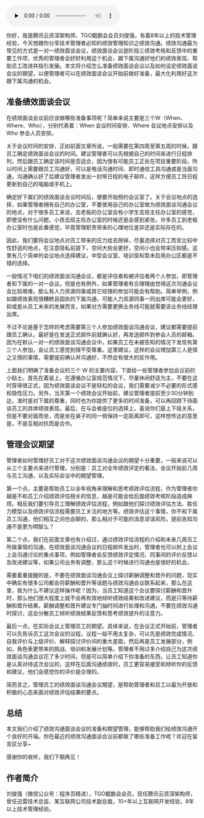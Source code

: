 <audio id="audio" title="第127讲 | 刘俊强：必知绩效管理知识之绩效沟通（一）" controls="" preload="none"><source id="mp3" src="https://static001.geekbang.org/resource/audio/8c/1c/8cf170a49f85bc13f0265a461df1701c.mp3"></audio>

你好，我是腾讯云资深架构师、TGO鲲鹏会会员刘俊强，有着8年以上的技术管理经验，今天想跟你分享技术管理者必知的绩效管理知识之绩效沟通。绩效沟通最为常见的方式是一对一绩效面谈会议，绩效面谈会议是阶段三绩效考核和反馈中的重要工作项，优秀的管理者会好好利用这个机会，跟下属沟通好他们的绩效表现、帮助员工改进并指引发展。本文将介绍怎么准备绩效面谈会议以及如何设定绩效面谈会议的期望，以便管理者可以在绩效面谈会议开始前做好准备，最大化利用好这次跟下属沟通的机会。

## 准备绩效面谈会议

在绩效面谈会议前应该做哪些准备事项呢？简单来说主要是三个W（When、Where、Who），分别代表着：When 会议时间安排、Where 会议地点安排以及 Who 参会人员安排。

关于会议时间的安排，正如前面文章所说，一般需要在第四周至第五周的时候，跟员工确定绩效面谈会议的时间。建议管理者可以先根据自己的时间来进行日程排列，然后跟员工确定该时间是否适合，因为很有可能员工正处在项目重要阶段，所以时间上需要跟员工沟通好，可以是电话沟通时间、即时通信工具沟通或是当面沟通，沟通确认好了后建议管理者发出一封带日程的电子邮件，这样方便员工将日程更新到自己的电脑或手机上。

确定好下属们的绩效面谈会议时间后，便要开始预约会议室了。关于会议地点的选择，如果管理者拥有自己的办公室，不要使用自己的办公室做为绩效面谈沟通会议的地点，对于很多员工来说，去老板的办公室会有小学生去班主任办公室的感觉，即使没有什么问题，小孩去班主任办公室的时候还是会感到紧张，许多员工到老板办公室时也是此番感觉，毕竟管理职责带来的心理地位差异还是实际存在的。

因此，我们要将会议地点对员工带来的压力给去除掉，尽量选择对员工而言比较中性舒适的地点，在注意隐私前提下，空间大些会更好，空间小也会带来压抑感。这里有几个简单的会议地点选择建议，中型会议室、培训室和暂未启用办公区都是不错的选择。

一般情况下咱们的绩效面谈沟通会议，都是评估者和被评估者两个人参加，即管理者和下属的一对一会议。但是也有例外，如果管理者有合理理由觉得这次沟通会议会比较艰难，那么有人力资源同事或其它经理的参加可能会有帮助。简单举例，例如跟绩效表现很糟糕且固执的下属沟通，可能人力资源同事一同出席可能会更好，抑或是从员工未来的发展而言，如果对方需要更换业务线可能就需要该业务线经理出席。

不过不论是基于怎样的考虑需要第三个人参加绩效面谈沟通会议，建议都需要提前跟员工确认，最好是在发送正式邮件前就确认好，再发送邮件到参会人员的邮箱。因为在默认一对一的绩效面谈沟通会议中，如果员工在未被告知的情况下发现有第三个人参加，会让员工感觉到很不受尊重。这里建议，这样的会议增加第三人是慎之又慎的事情，需要提前确认并沟通好，不然会有很大的反作用。

上面我们明确了准备会议的三个 W 的主要内容，下面给一些管理者参加会议前的小贴士。首先在着装上，在遵循办公室规范情况下，尽量休闲舒适为主，不要在这时穿得很正式，因为绩效面谈会议不是轻松的会议，我们需要减少不必要的形式感和隐性压力。另外，当天第一个绩效会议开始前，建议管理者提前至少30分钟到达，准时是对下属的尊重，同时也为你提供了更多的时间准备，可以再回顾下待面谈员工的具体绩效表现。最后，在与会者座位的选择上，虽说你们是上下级关系，但是不要对面而坐，而是坐在桌子的同一侧保持一定距离即可，这样想传达的意思是，不是互相对抗而是合作。

## 管理会议期望

管理者如何管理好员工对于这次绩效面谈沟通会议的期望十分重要，一般来说可以从三个主要点来进行管理，分别是：员工对全年绩效评定的看法、会议开始前几周与员工沟通，以及实际会议中的期望管理。

第一个点，主要是帮助员工以全年视角来理解和思考绩效评估流程，作为管理者你越是不和员工介绍绩效评估相关的信息，越是可能会给后面绩效考核阶段造成麻烦。相反我们要引导员工理解绩效评估流程，例如跟他们探讨绩效评估方法、胜任力模型以及绩效评估流程需要员工关注的地方等。绩效评估这个事情，你不和下属员工沟通，他们相互之间也会聊的，那么相对于可能的消息谬误风险，提前告知沟通不是更为明智么？

第二个点，我们在前面文章也有介绍过，通过绩效评估流程的介绍和未来几周员工所做事情的沟通，在绩效面谈沟通会议的日程邮件发出时，管理者也可以附上会议上会沟通讨论的重点事项，例如管理者会反馈绩效评定情况、同事间的评价反馈以及改进建议等，如果公司业务有调整，那么这个时候进行沟通也是很好的机会。

需要着重提醒的是，不要在绩效面谈沟通会议上探讨薪酬调整和晋升的问题，现实中确实有很多公司都会将薪酬和晋升等话题与绩效沟通会议联系起来，那么在这里，我为什么不建议这样操作呢？因为，当员工知道这个会议要探讨薪酬和晋升时，那么他们很大程度上就不会再有效地倾听绩效结果和改进建议，而是只等待薪酬和晋升结果。薪酬调整和晋升建议专门抽时间进行处理和沟通，不要在绩效沟通时探讨，这会分散员工倾听绩效结果反馈和思考绩效提升的注意力。

最后一点，在实际会议上管理员工的期望。具体来说，在会议正式开始前，管理者可以先告诉员工这次会议的议程，议程一般不用太复杂，可以先是绩效完成情况、自我评价与上级评价、解释探讨评价间的重大差距，然后再是员工发展部分，例如，角色表更带来的挑战、培训和发展计划等。管理者不用过多介绍自己为这次绩效面谈沟通会议花了多少时间，但是可以简单介绍下你准备的东西，让员工知道你是认真对待这次会议的，这样在后面沟通绩效时，员工更容易接受和倾听你的反馈和建议，他们会感觉你的评价是合理的。

简而言之，管理员工的绩效面谈沟通会议期望，是帮助管理者和员工以最为开放和积极的心态来面对绩效评估结果的要点。

## 总结

本文我们介绍了绩效沟通面谈会议的准备和期望管理，能够帮助我们给绩效沟通开个良好的开端。你在最近的绩效沟通面谈会议前都做了哪些准备工作呢？欢迎在留言区分享~

感谢你的收听，我们下期再见！

## 作者简介

刘俊强（微信公众号：程序员精进），TGO鲲鹏会会员，现任腾讯云资深架构师，曾任迅雷技术总监、某互联网公司技术副总裁，10+年以上互联网开发经验，8年以上技术管理经验。


